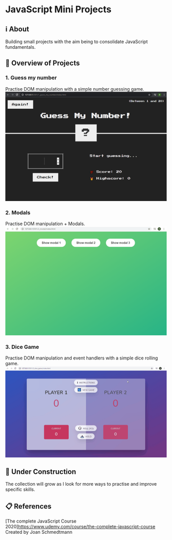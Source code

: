 # JavaScript Mini Projects

## ℹ About
Building small projects with the aim being to consolidate JavaScript fundamentals.

## 🎥 Overview of Projects
### 1. Guess my number
Practise DOM manipulation with a simple number guessing game.
![Guess my Number Game](./docs/guess_my_number.gif)

### 2. Modals
Practise DOM manipulation + Modals.
![Modals](./docs/modal.gif)

### 3. Dice Game
Practise DOM manipulation and event handlers with a simple dice rolling game.
![Dice Game](./docs/dice.gif)

## 🚧 Under Construction
The collection will grow as I look for more ways to practise and improve specific skills.

## 📋 References
[The complete JavaScript Course 2020]<https://www.udemy.com/course/the-complete-javascript-course>
Created by Joan Schmedtmann
